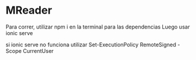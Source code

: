 # MReader


Para correr, utilizar npm i en la terminal para las dependencias
Luego usar ionic serve

si ionic serve no funciona utilizar Set-ExecutionPolicy RemoteSigned -Scope CurrentUser
